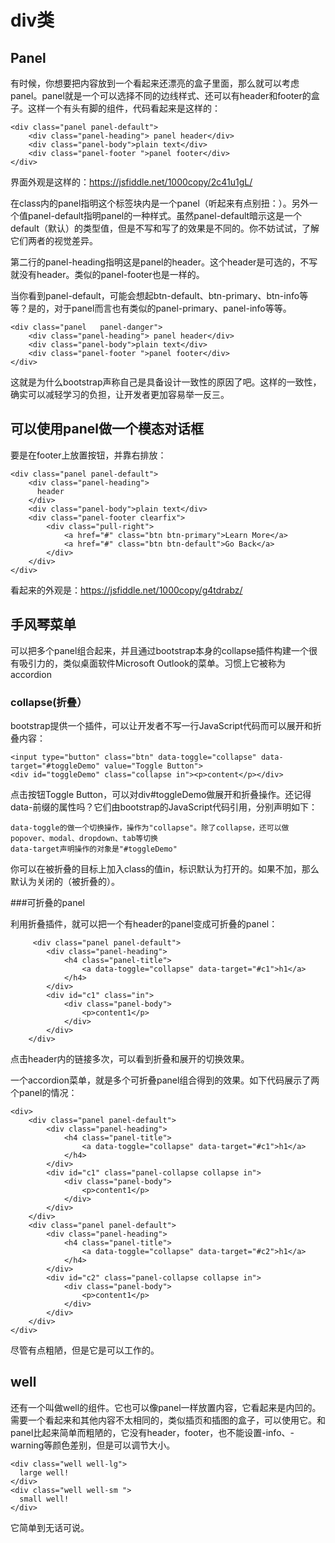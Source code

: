 
# div类


## Panel

有时候，你想要把内容放到一个看起来还漂亮的盒子里面，那么就可以考虑panel。panel就是一个可以选择不同的边线样式、还可以有header和footer的盒子。这样一个有头有脚的组件，代码看起来是这样的：

    <div class="panel panel-default">
        <div class="panel-heading"> panel header</div>
        <div class="panel-body">plain text</div> 
        <div class="panel-footer ">panel footer</div>
    </div>

界面外观是这样的：https://jsfiddle.net/1000copy/2c41u1gL/

在class内的panel指明这个标签块内是一个panel（听起来有点别扭：）。另外一个值panel-default指明panel的一种样式。虽然panel-default暗示这是一个default（默认）的类型值，但是不写和写了的效果是不同的。你不妨试试，了解它们两者的视觉差异。

第二行的panel-heading指明这是panel的header。这个header是可选的，不写就没有header。类似的panel-footer也是一样的。

当你看到panel-default，可能会想起btn-default、btn-primary、btn-info等等？是的，对于panel而言也有类似的panel-primary、panel-info等等。

    <div class="panel   panel-danger">
        <div class="panel-heading"> panel header</div>
        <div class="panel-body">plain text</div> 
        <div class="panel-footer ">panel footer</div>
    </div>

这就是为什么bootstrap声称自己是具备设计一致性的原因了吧。这样的一致性，确实可以减轻学习的负担，让开发者更加容易举一反三。

## 可以使用panel做一个模态对话框

要是在footer上放置按钮，并靠右排放：

    <div class="panel panel-default">
        <div class="panel-heading">
          header
        </div>
        <div class="panel-body">plain text</div> 
        <div class="panel-footer clearfix">
            <div class="pull-right">
                <a href="#" class="btn btn-primary">Learn More</a>
                <a href="#" class="btn btn-default">Go Back</a>
            </div>
        </div>
    </div>

看起来的外观是：https://jsfiddle.net/1000copy/g4tdrabz/

## 手风琴菜单

可以把多个panel组合起来，并且通过bootstrap本身的collapse插件构建一个很有吸引力的，类似桌面软件Microsoft Outlook的菜单。习惯上它被称为accordion

### collapse(折叠）

bootstrap提供一个插件，可以让开发者不写一行JavaScript代码而可以展开和折叠内容：

    <input type="button" class="btn" data-toggle="collapse" data-target="#toggleDemo" value="Toggle Button">
    <div id="toggleDemo" class="collapse in"><p>content</p></div>

点击按钮Toggle Button，可以对div#toggleDemo做展开和折叠操作。还记得data-前缀的属性吗？它们由bootstrap的JavaScript代码引用，分别声明如下：

    data-toggle的做一个切换操作，操作为"collapse"。除了collapse，还可以做popover、modal、dropdown、tab等切换
    data-target声明操作的对象是"#toggleDemo"
    
你可以在被折叠的目标上加入class的值in，标识默认为打开的。如果不加，那么默认为关闭的（被折叠的）。

###可折叠的panel

利用折叠插件，就可以把一个有header的panel变成可折叠的panel：

         <div class="panel panel-default">
            <div class="panel-heading">
                <h4 class="panel-title">
                    <a data-toggle="collapse" data-target="#c1">h1</a>
                </h4>
            </div>
            <div id="c1" class="in">
                <div class="panel-body">
                    <p>content1</p>
                </div>
            </div>
        </div>

点击header内的链接多次，可以看到折叠和展开的切换效果。

一个accordion菜单，就是多个可折叠panel组合得到的效果。如下代码展示了两个panel的情况：

    <div>
        <div class="panel panel-default">
            <div class="panel-heading">
                <h4 class="panel-title">
                    <a data-toggle="collapse" data-target="#c1">h1</a>
                </h4>
            </div>
            <div id="c1" class="panel-collapse collapse in">
                <div class="panel-body">
                    <p>content1</p>
                </div>
            </div>
        </div>
        <div class="panel panel-default">
            <div class="panel-heading">
                <h4 class="panel-title">
                    <a data-toggle="collapse" data-target="#c2">h1</a>
                </h4>
            </div>
            <div id="c2" class="panel-collapse collapse in">
                <div class="panel-body">
                    <p>content1</p>
                </div>
            </div>
        </div>
    </div>
    
尽管有点粗陋，但是它是可以工作的。

## well

还有一个叫做well的组件。它也可以像panel一样放置内容，它看起来是内凹的。需要一个看起来和其他内容不太相同的，类似插页和插图的盒子，可以使用它。和panel比起来简单而粗陋的，它没有header，footer，也不能设置-info、-warning等颜色差别，但是可以调节大小。

    <div class="well well-lg">
      large well!
    </div>
    <div class="well well-sm ">
      small well!
    </div>

它简单到无话可说。

